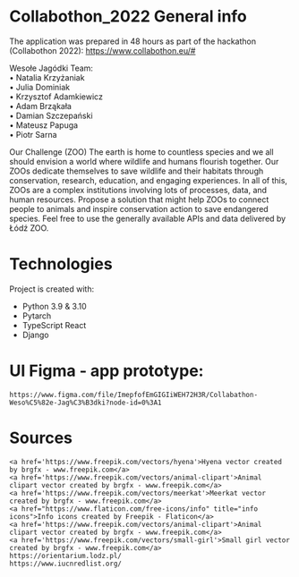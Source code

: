 # Collabothon_2022 General info

The application was prepared in 48 hours as part of the hackathon (Collabothon 2022): https://www.collabothon.eu/#

Wesołe Jagódki Team:  
	• Natalia Krzyżaniak  
	• Julia Dominiak  
	• Krzysztof Adamkiewicz  
	• Adam Brząkała  
	• Damian Szczepański  
	• Mateusz Papuga  
	• Piotr Sarna  

Our Challenge (ZOO)
	The earth is home to countless species and we all should envision a world where wildlife and humans flourish together. 
	Our ZOOs dedicate themselves to save wildlife and their habitats through conservation, research, education, and engaging experiences. 
	In all of this, ZOOs are a complex institutions involving lots of processes, data, and human resources. 
	Propose a solution that might help ZOOs to connect people to animals and inspire conservation action to save endangered species. 
	Feel free to use the generally available APIs and data delivered by Łódź ZOO.

# Technologies
Project is created with:  
* Python 3.9 & 3.10  
* Pytarch  
* TypeScript React  
* Django  

# UI Figma - app prototype: 
	https://www.figma.com/file/ImepfofEmGIGIiWEH72H3R/Collabathon-Weso%C5%82e-Jag%C3%B3dki?node-id=0%3A1

# Sources
	<a href='https://www.freepik.com/vectors/hyena'>Hyena vector created by brgfx - www.freepik.com</a>  
	<a href='https://www.freepik.com/vectors/animal-clipart'>Animal clipart vector created by brgfx - www.freepik.com</a>  
	<a href='https://www.freepik.com/vectors/meerkat'>Meerkat vector created by brgfx - www.freepik.com</a>  
	<a href="https://www.flaticon.com/free-icons/info" title="info icons">Info icons created by Freepik - Flaticon</a>  
	<a href='https://www.freepik.com/vectors/animal-clipart'>Animal clipart vector created by brgfx - www.freepik.com</a>  
	<a href='https://www.freepik.com/vectors/small-girl'>Small girl vector created by brgfx - www.freepik.com</a>  
	https://orientarium.lodz.pl/  
	https://www.iucnredlist.org/  


